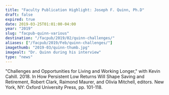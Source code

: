```yaml
---
title: "Faculty Publication Highlight: Joseph F. Quinn, Ph.D"
draft: false
expired: true
date: 2019-03-25T01:01:00-04:00
year: "2019"
slug: "facpub-quinn-various"
destination: "/facpub/2019/02/quinn-challenges/"
aliases: ["/facpub/2019/Feb/quinn-challenges/"]
imagethumb: "2019-03/quinn-thumb.jpg"
imagealt: "Dr. Quinn during his interview"
type: "news"
---
```


"Challenges and Opportunities for Living and Working Longer," with Kevin Cahill. 2018. In How Persistent Low Returns Will Shape Saving and Retirement, Robert Clark, Raimond Maurer, and Olivia Mitchell, editors. New York, NY: Oxford University Press, pp. 101-118.
